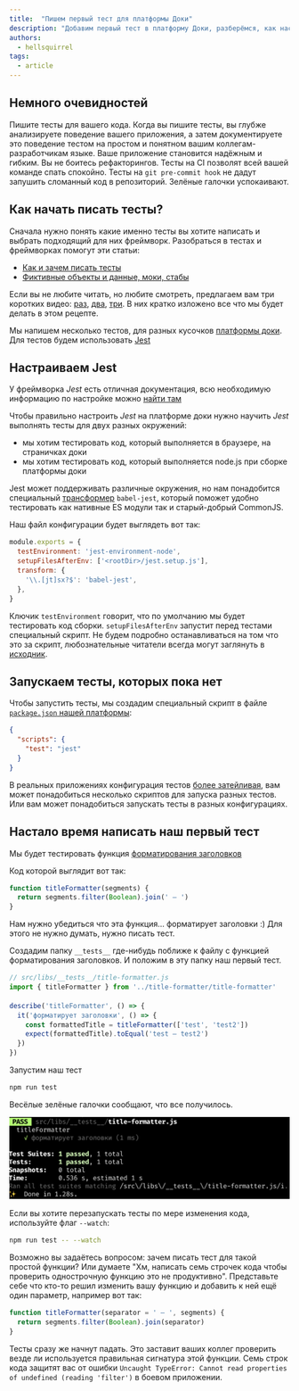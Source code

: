 ```yaml
---
title:  "Пишем первый тест для платформы Доки"
description: "Добавим первый тест в платформу Доки, разберёмся, как настроить Jest для кода, который выполняется node.js."
authors:
  - hellsquirrel
tags:
  - article
---
```


## Немного очевидностей
Пишите тесты для вашего кода. Когда вы пишите тесты, вы глубже анализируете поведение вашего приложения, а затем документируете это поведение тестом на простом и понятном вашим коллегам-разработчикам языке. Ваше приложение становится надёжным и гибким. Вы не боитесь рефакторингов. Тесты на CI позволят всей вашей команде спать спокойно. Тесты на `git pre-commit hook` не дадут запушить сломанный код в репозиторий. Зелёные галочки успокаивают.

## Как начать писать тесты?
Сначала нужно понять какие именно тесты вы хотите написать и выбрать подходящий для них фреймворк. Разобраться в тестах и фреймворках помогут эти статьи:
* [Как и зачем писать тесты](/js/tools/how-to-test-and-why/)
* [Фиктивные объекты и данные, моки, стабы](/js/tools/testing-and-fake-objects/)

Если вы не любите читать, но любите смотреть, предлагаем вам три коротких видео: [раз](https://www.loom.com/share/ed81362e0cb24a4da396419e75ceba0f), [два](https://www.loom.com/share/8a01f3821bb44ad4bea7682c99ced7a9), [три](https://www.loom.com/share/48698cd6abf947089c42b3427649a5ff). В них кратко изложено все что мы будет делать в этом рецепте.

Мы напишем несколько тестов, для разных кусочков [платформы доки](https://github.com/doka-guide/platform).
Для тестов будем использовать [Jest](https://jestjs.io/)

## Настраиваем Jest
У фреймворка *Jest* есть отличная документация, всю необходимую информацию по настройке можно [найти там](https://jestjs.io/docs/getting-started)

Чтобы правильно настроить *Jest* на платформе доки нужно научить *Jest* выполнять тесты для двух разных окружений:
* мы хотим тестировать код, который выполняется в браузере, на страничках доки
* мы хотим тестировать код, который выполняется node.js при сборке платформы доки

Jest может поддерживать различные окружения, но нам понадобится специальный [трансформер](https://jestjs.io/docs/code-transformation) `babel-jest`, который поможет удобно тестировать как нативные ES модули так и старый-добрый CommonJS.

Наш файл конфигурации будет выглядеть вот так:
```js
module.exports = {
  testEnvironment: 'jest-environment-node',
  setupFilesAfterEnv: ['<rootDir>/jest.setup.js'],
  transform: {
    '\\.[jt]sx?$': 'babel-jest',
  },
}
```

Ключик `testEnvironment` говорит, что по умолчанию мы будет тестировать код сборки.
`setupFilesAfterEnv` запустит перед тестами специальный скрипт. Не будем подробно останавливаться на том что это за скрипт, любознательные читатели всегда могут заглянуть в [исходник](https://github.com/doka-guide/platform/blob/main/jest.setup.js).

## Запускаем тесты, которых пока нет
Чтобы запустить тесты, мы создадим специальный скрипт в файле [`package.json` нашей платформы](https://github.com/doka-guide/platform/blob/09ac9232e199f802e92c52143733edfb990180ec/package.json#L33):
```json
{
  "scripts": {
    "test": "jest"
  }
}
```

В реальных приложениях конфигурация тестов [более затейливая](https://github.com/apollographql/apollo-client/blob/78f6d27d2d926c56cefd54d6f3e2371eb7e890d1/package.json#L53), вам может понадобиться несколько скриптов для запуска разных тестов. Или вам может понадобиться запускать тесты в разных конфигурациях.

## Настало время написать наш первый тест
Мы будет тестировать функция [форматирования заголовков](https://github.com/doka-guide/platform/blob/main/src/libs/title-formatter/title-formatter.js)

Код которой выглядит вот так:

```js
function titleFormatter(segments) {
  return segments.filter(Boolean).join(' — ')
}
```

Нам нужно убедиться что эта функция... форматирует заголовки :) Для этого не нужно думать, нужно писать тест.

Создадим папку `__tests__` где-нибудь поближе к файлу с функцией форматирования заголовков. И положим в эту папку наш первый тест.

```js
// src/libs/__tests__/title-formatter.js
import { titleFormatter } from '../title-formatter/title-formatter'

describe('titleFormatter', () => {
  it('форматирует заголовки', () => {
    const formattedTitle = titleFormatter(['test', 'test2'])
    expect(formattedTitle).toEqual('test — test2')
  })
})
```

Запустим наш тест
```bash
npm run test
```

Весёлые зелёные галочки сообщают, что все получилось.

![Зеленые галочки, которые показывают что все тесты прошли](images/pass.png)

Если вы хотите перезапускать тесты по мере изменения кода, используйте флаг `--watch`:
```bash
npm run test -- --watch
```

Возможно вы задаётесь вопросом: зачем писать тест для такой простой функции? Или думаете "Хм, написать семь строчек кода чтобы проверить однострочную функцию это не продуктивно". Представьте себе что кто-то решил изменить вашу функцию и добавить к ней ещё один параметр, например вот так:

```js
function titleFormatter(separator = ' — ', segments) {
  return segments.filter(Boolean).join(separator)
}
```

Тесты сразу же начнут падать. Это заставит ваших коллег проверить везде ли используется правильная сигнатура этой функции. Семь строк кода защитят вас от ошибки `Uncaught TypeError: Cannot read properties of undefined (reading 'filter')` в боевом приложении.


